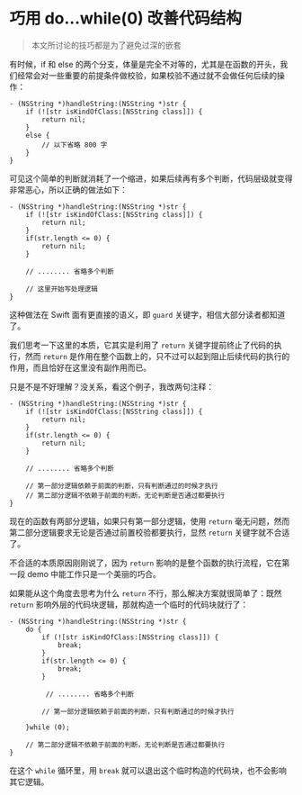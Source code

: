 # 巧用 do...while(0) 改善代码结构

>本文所讨论的技巧都是为了避免过深的嵌套

有时候，if 和 else 的两个分支，体量是完全不对等的，尤其是在函数的开头，我们经常会对一些重要的前提条件做校验，如果校验不通过就不会做任何后续的操作：

```objc
- (NSString *)handleString:(NSString *)str {
    if (![str isKindOfClass:[NSString class]]) {
        return nil;
    }
    else {
        // 以下省略 800 字
    }
}
```
可见这个简单的判断就消耗了一个缩进，如果后续再有多个判断，代码层级就变得非常恶心，所以正确的做法如下：

```objc
- (NSString *)handleString:(NSString *)str {
    if (![str isKindOfClass:[NSString class]]) {
        return nil;
    }
    if(str.length <= 0) {
        return nil;
    }
   
    // ........ 省略多个判断
    
    // 这里开始写处理逻辑
}
```
这种做法在 Swift 面有更直接的语义，即 `guard` 关键字，相信大部分读者都知道了。

我们思考一下这里的本质，它其实是利用了 `return` 关键字提前终止了代码的执行，然而 `return` 是作用在整个函数上的，只不过可以起到阻止后续代码的执行的作用，而且恰好在这里没有副作用而已。

只是不是不好理解？没关系，看这个例子，我改两句注释：

```objc
- (NSString *)handleString:(NSString *)str {
    if (![str isKindOfClass:[NSString class]]) {
        return nil;
    }
    if(str.length <= 0) {
        return nil;
    }
   
    // ........ 省略多个判断
    
    // 第一部分逻辑依赖于前面的判断，只有判断通过的时候才执行
    // 第二部分逻辑不依赖于前面的判断，无论判断是否通过都要执行
}
```
现在的函数有两部分逻辑，如果只有第一部分逻辑，使用 `return` 毫无问题，然而第二部分逻辑要求无论是否通过前置校验都要执行，显然 `return` 关键字就不合适了。

不合适的本质原因刚刚说了，因为 `return` 影响的是整个函数的执行流程，它在第一段 demo 中能工作只是一个美丽的巧合。

如果能从这个角度去思考为什么 `return` 不行，那么解决方案就很简单了：既然 `return` 影响外层的代码块逻辑，那就构造一个临时的代码块就行了：

```objc
- (NSString *)handleString:(NSString *)str {
    do {
        if (![str isKindOfClass:[NSString class]]) {
            break;
        }
        if(str.length <= 0) {
            break;
        }
        
         // ........ 省略多个判断
        
        // 第一部分逻辑依赖于前面的判断，只有判断通过的时候才执行
        
    }while (0);
    
    // 第二部分逻辑不依赖于前面的判断，无论判断是否通过都要执行
}
```
在这个 `while` 循环里，用 `break` 就可以退出这个临时构造的代码块，也不会影响其它逻辑。


